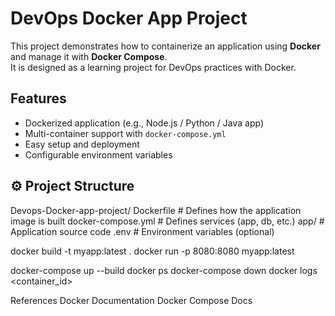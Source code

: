 # DevOps Docker App Project

This project demonstrates how to containerize an application using **Docker** and manage it with **Docker Compose**.  
It is designed as a learning project for DevOps practices with Docker.


##  Features
- Dockerized application (e.g., Node.js / Python / Java app)
- Multi-container support with `docker-compose.yml`
- Easy setup and deployment
- Configurable environment variables

## ⚙️ Project Structure
Devops-Docker-app-project/
 Dockerfile # Defines how the application image is built
 docker-compose.yml # Defines services (app, db, etc.)
 app/ # Application source code
 .env # Environment variables (optional)

docker build -t myapp:latest .
docker run -p 8080:8080 myapp:latest

docker-compose up --build
docker ps
docker-compose down
docker logs <container_id>

References
Docker Documentation
Docker Compose Docs

